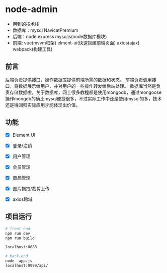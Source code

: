 # node-admin #
- 用到的技术栈
- 数据库：mysql NavicatPremium
- 后端：node express mysqljs(node数据库模块)
- 前端: vue(mvvm框架) elment-ui(快速搭建前端页面) axios(ajax) webpack(构建工具)


## 前言 ##
后端负责提供接口，操作数据库提供前端所需的数据和状态。
前端负责调用接口，将数据展示给用户，并对用户的一些操作转发给后端处理。
数据库当然是负责存储数据啦，关于数据库，网上很多教程都是使用mongodb，通过mongoose操作mongdb的确比mysql便捷很多，不过实际工作中还是使用mysql的多，技术还是得回归实际应用才能体现出价值。


## 功能 ##
- [x] Element UI
- [x] 登录/注销
- [x] 用户管理
- [x] 会员管理
- [x] 商品管理
- [x] 图片拖拽/裁剪上传
- [x] axios跨域



## 项目运行 ##

```bash
# front-end
npm run dev
npm run build

localhost:8888

# back-end
node  app.js
localhost:9999/api/


